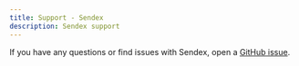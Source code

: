 ```yaml
---
title: Support - Sendex
description: Sendex support
---
```


If you have any questions or find issues with Sendex, open a [GitHub issue](https://github.com/hadlow/sendex/issues).
